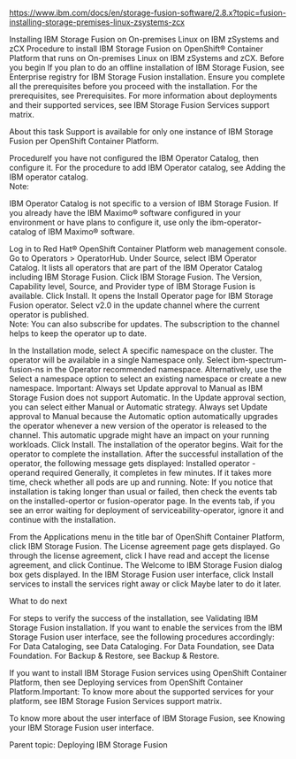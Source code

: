 https://www.ibm.com/docs/en/storage-fusion-software/2.8.x?topic=fusion-installing-storage-premises-linux-zsystems-zcx



Installing IBM Storage Fusion on On-premises
Linux on IBM zSystems and zCX
Procedure to install IBM Storage Fusion on OpenShift® Container Platform that runs on On-premises
Linux on IBM zSystems and zCX.
Before you begin
If you plan to do an offline installation of IBM Storage Fusion, see Enterprise registry for IBM Storage Fusion
installation.
Ensure you complete all the prerequisites before you proceed with the installation. For the
prerequisites, see Prerequisites.
For more information about deployments and their supported services, see IBM Storage Fusion Services support matrix.

About this task
Support is available for only one instance of IBM Storage Fusion per OpenShift Container Platform.

ProcedureIf you have not configured the IBM Operator Catalog, then configure it. For the procedure
to add IBM Operator catalog, see Adding the IBM operator catalog.  
Note:

IBM Operator Catalog is not specific to a version of IBM Storage Fusion. 
If you already have the IBM Maximo® software
configured in your environment or have plans to configure it, use only the
ibm-operator-catalog of IBM Maximo®
software. 



Log in to Red Hat®
OpenShift Container Platform web management console.
Go to
Operators > OperatorHub.
Under Source, select IBM Operator Catalog.
 It lists all operators that are part of the IBM Operator Catalog including IBM
Storage Fusion. 
Click IBM Storage Fusion. The
Version, Capability level,
Source, and Provider type of IBM Storage Fusion is available.
Click Install.  It opens the Install
Operator page for IBM Storage Fusion operator. 
Select v2.0 in the update channel where the current operator is
published.  
Note: You can also subscribe for updates. The subscription to the channel helps to keep the operator
up to date. 

In the Installation mode, select A specific namespace
on the cluster. The operator will be available in a single Namespace
only.
Select ibm-spectrum-fusion-ns in the Operator recommended
namespace. Alternatively, use the Select a namespace option to
select an existing namespace or create a new namespace. 
Important: Always set Update approval to
Manual as IBM Storage Fusion does not
support Automatic.
In the Update approval
section, you can select either Manual or Automatic
strategy. Always set Update approval to
Manual because the Automatic option automatically
upgrades the operator whenever a new version of the operator is released to the channel. This
automatic upgrade might have an impact on your running workloads.
Click Install.  The installation of the operator
begins. 
Wait for the operator to complete the installation.  After the
successful installation of the operator, the following message gets displayed:
Installed operator - operand required
Generally, it completes in few minutes.
If it takes more time, check whether all pods are up and running. 
Note: If you notice that
installation is taking longer than usual or failed, then check the events tab on the
installed-opertor or fusion-operator page. In the events tab, if
you see an error waiting for deployment of serviceability-operator, ignore it and
continue with the installation.

From the Applications menu in the title bar of OpenShift Container Platform, click IBM Storage Fusion.  The License
agreement page gets displayed.
Go through the license agreement, click I have read and accept the
license agreement, and click
Continue. The
Welcome to IBM Storage Fusion dialog box gets displayed.
In the IBM Storage Fusion user
interface, click Install services to install the services right away or click
Maybe later to do it later.

What to do next


For steps to verify the success of the installation, see Validating IBM Storage Fusion installation. 
If you want to enable the services from the IBM Storage Fusion user interface, see the following procedures accordingly:
For Data Cataloging, see Data Cataloging.
For Data Foundation, see Data Foundation.
For Backup & Restore, see Backup & Restore.

If you want to install IBM Storage Fusion services
using OpenShift Container Platform, then see Deploying services from OpenShift Container Platform.Important: To know more about the supported
services for your platform, see IBM Storage Fusion Services support matrix.

To know more about the user interface of IBM Storage Fusion, see Knowing your IBM Storage Fusion user interface.






Parent topic: Deploying IBM Storage Fusion






